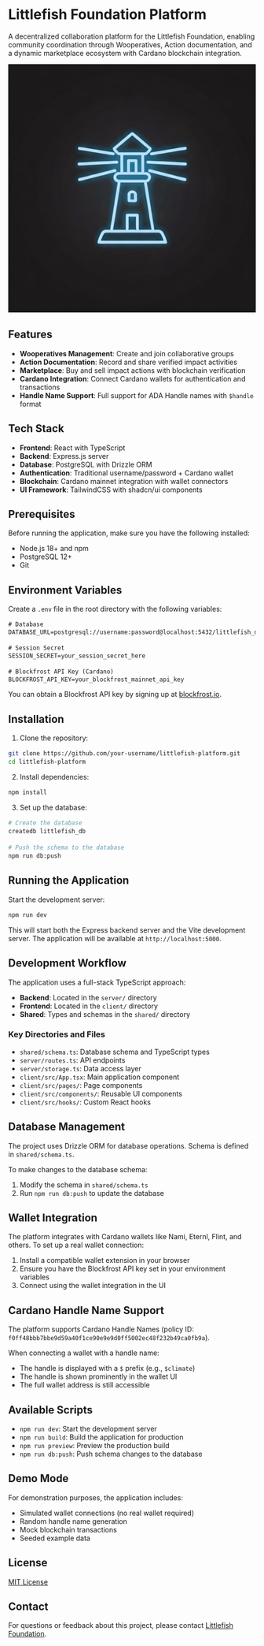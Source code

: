 # Littlefish Foundation Platform

A decentralized collaboration platform for the Littlefish Foundation, enabling community coordination through Wooperatives, Action documentation, and a dynamic marketplace ecosystem with Cardano blockchain integration.

![Littlefish Foundation Platform](/generated-icon.png)

## Features

- **Wooperatives Management**: Create and join collaborative groups
- **Action Documentation**: Record and share verified impact activities
- **Marketplace**: Buy and sell impact actions with blockchain verification
- **Cardano Integration**: Connect Cardano wallets for authentication and transactions
- **Handle Name Support**: Full support for ADA Handle names with `$handle` format

## Tech Stack

- **Frontend**: React with TypeScript
- **Backend**: Express.js server
- **Database**: PostgreSQL with Drizzle ORM
- **Authentication**: Traditional username/password + Cardano wallet
- **Blockchain**: Cardano mainnet integration with wallet connectors
- **UI Framework**: TailwindCSS with shadcn/ui components

## Prerequisites

Before running the application, make sure you have the following installed:

- Node.js 18+ and npm
- PostgreSQL 12+
- Git

## Environment Variables

Create a `.env` file in the root directory with the following variables:

```
# Database
DATABASE_URL=postgresql://username:password@localhost:5432/littlefish_db

# Session Secret
SESSION_SECRET=your_session_secret_here

# Blockfrost API Key (Cardano)
BLOCKFROST_API_KEY=your_blockfrost_mainnet_api_key
```

You can obtain a Blockfrost API key by signing up at [blockfrost.io](https://blockfrost.io).

## Installation

1. Clone the repository:

```bash
git clone https://github.com/your-username/littlefish-platform.git
cd littlefish-platform
```

2. Install dependencies:

```bash
npm install
```

3. Set up the database:

```bash
# Create the database
createdb littlefish_db

# Push the schema to the database
npm run db:push
```

## Running the Application

Start the development server:

```bash
npm run dev
```

This will start both the Express backend server and the Vite development server. The application will be available at `http://localhost:5000`.

## Development Workflow

The application uses a full-stack TypeScript approach:

- **Backend**: Located in the `server/` directory
- **Frontend**: Located in the `client/` directory
- **Shared**: Types and schemas in the `shared/` directory

### Key Directories and Files

- `shared/schema.ts`: Database schema and TypeScript types
- `server/routes.ts`: API endpoints
- `server/storage.ts`: Data access layer
- `client/src/App.tsx`: Main application component
- `client/src/pages/`: Page components
- `client/src/components/`: Reusable UI components
- `client/src/hooks/`: Custom React hooks

## Database Management

The project uses Drizzle ORM for database operations. Schema is defined in `shared/schema.ts`.

To make changes to the database schema:

1. Modify the schema in `shared/schema.ts`
2. Run `npm run db:push` to update the database

## Wallet Integration

The platform integrates with Cardano wallets like Nami, Eternl, Flint, and others. To set up a real wallet connection:

1. Install a compatible wallet extension in your browser
2. Ensure you have the Blockfrost API key set in your environment variables
3. Connect using the wallet integration in the UI

## Cardano Handle Name Support

The platform supports Cardano Handle Names (policy ID: `f0ff48bbb7bbe9d59a40f1ce90e9e9d0ff5002ec48f232b49ca0fb9a`).

When connecting a wallet with a handle name:
- The handle is displayed with a `$` prefix (e.g., `$climate`)
- The handle is shown prominently in the wallet UI
- The full wallet address is still accessible

## Available Scripts

- `npm run dev`: Start the development server
- `npm run build`: Build the application for production
- `npm run preview`: Preview the production build
- `npm run db:push`: Push schema changes to the database

## Demo Mode

For demonstration purposes, the application includes:

- Simulated wallet connections (no real wallet required)
- Random handle name generation
- Mock blockchain transactions
- Seeded example data

## License

[MIT License](LICENSE)

## Contact

For questions or feedback about this project, please contact [Littlefish Foundation](https://littlefish.foundation).